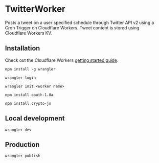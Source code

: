 # TwitterWorker

Posts a tweet on a user specified schedule through Twitter API v2 using a Cron Trigger on Cloudflare Workers. Tweet content is stored using Cloudflare Workers KV.

## Installation

Check out the Cloudflare Workers [getting started guide](https://developers.cloudflare.com/workers/get-started/guide/).

`npm install -g wrangler`

`wrangler login`

`wrangler init <worker name>`

`npm install oauth-1.0a`

`npm install crypto-js`


## Local development

`wrangler dev`

## Production

`wrangler publish`